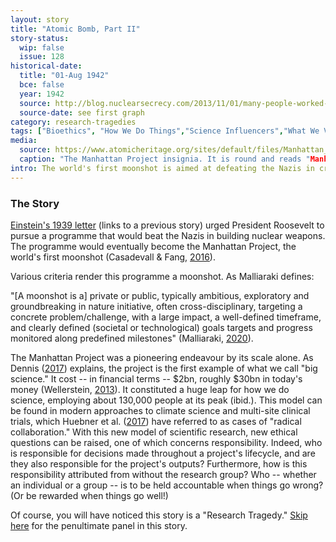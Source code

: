 ```yaml
---
layout: story
title: "Atomic Bomb, Part II"
story-status:
  wip: false
  issue: 128
historical-date:
  title: "01-Aug 1942"
  bce: false
  year: 1942
  source: http://blog.nuclearsecrecy.com/2013/11/01/many-people-worked-manhattan-project/
  source-date: see first graph
category: research-tragedies
tags: ["Bioethics", "How We Do Things","Science Influencers","What We Value"]
media:
  source: https://www.atomicheritage.org/sites/default/files/Manhattan_Project_emblem_4.png
  caption: "The Manhattan Project insignia. It is round and reads "Manhattan Project A Bomb". The A takes up most of the insignia and a castle is drawn at the bottom. Source: Atomic Heritage Foundation."
intro: The world's first moonshot is aimed at defeating the Nazis in creating nuclear weapons.
---
```

### The Story
[Einstein's 1939 letter](https://www.tiki-toki.com/timeline/entry/1753034/A-History-of-Research-Ethics/#vars!date=1939-08-02_00:00:00!) (links to a previous story) urged President Roosevelt to pursue a programme that would beat the Nazis in building nuclear weapons. The programme would eventually become the Manhattan Project, the world's first moonshot (Casadevall & Fang, [2016](https://doi.org/10.1128/mBio.01381-16)).

Various criteria render this programme a moonshot. As Malliaraki defines:

"[A moonshot is a] private or public, typically ambitious, exploratory and groundbreaking in nature initiative, often cross-disciplinary, targeting a concrete problem/challenge, with a large impact, a well-defined timeframe, and clearly defined (societal or technological) goals targets and progress monitored along predefined milestones" (Malliaraki, [2020](https://eirinimalliaraki.medium.com/architecting-moonshots-104b0be22761)).

The Manhattan Project was a pioneering endeavour by its scale alone. As Dennis ([2017](https://www.britannica.com/science/Big-Science-science)) explains, the project is the first example of what we call "big science." It cost -- in financial terms -- $2bn, roughly $30bn in today's money (Wellerstein, [2013](http://blog.nuclearsecrecy.com/2013/11/01/many-people-worked-manhattan-project/)). It constituted a huge leap for how we do science, employing about 130,000 people at its peak (ibid.). This model can be found in modern approaches to climate science and multi-site clinical trials, which Huebner et al. ([2017](10.1093/oso/9780190680534.003.0005)) have referred to as cases of "radical collaboration." With this new model of scientific research, new ethical questions can be raised, one of which concerns responsibility. Indeed, who is responsible for decisions made throughout a project's lifecycle, and are they also responsible for the project's outputs? Furthermore, how is this responsibility attributed from without the research group? Who -- whether an individual or a group -- is to be held accountable when things go wrong? (Or be rewarded when things go well!)

Of course, you will have noticed this story is a "Research Tragedy." [Skip here](https://www.tiki-toki.com/timeline/entry/1753034/A-History-of-Research-Ethics/#vars!panel=16443840!) for the penultimate panel in this story.
